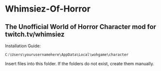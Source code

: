 # Whimsiez-Of-Horror

## The Unofficial World of Horror Character mod for twitch.tv/whimsiez

Installation Guide:

`C:\Users\yourusernamehere\AppData\Local\wohgame\character `

Insert files into this folder. If the folders do not exist, create them manually.
